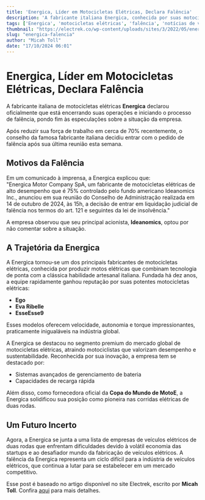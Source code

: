 ```yaml
---
title: 'Energica, Líder em Motocicletas Elétricas, Declara Falência'
description: 'A fabricante italiana Energica, conhecida por suas motocicletas elétricas de alto desempenho, entra com pedido de falência após dificuldades financeiras. Entenda os detalhes.'
tags: ['Energica', 'motocicletas elétricas', 'falência', 'notícias de veículos elétricos']
thumbnail: "https://electrek.co/wp-content/uploads/sites/3/2022/05/energica-experia-header.jpg?quality=82&strip=all&w=1600"
slug: "energica-falencia"
author: "Micah Toll"
date: "17/10/2024 06:01"
---
```


# Energica, Líder em Motocicletas Elétricas, Declara Falência

A fabricante italiana de motocicletas elétricas **Energica** declarou oficialmente que está encerrando suas operações e iniciando o processo de falência, pondo fim às especulações sobre a situação da empresa.

Após reduzir sua força de trabalho em cerca de 70% recentemente, o conselho da famosa fabricante italiana decidiu entrar com o pedido de falência após sua última reunião esta semana.

## Motivos da Falência

Em um comunicado à imprensa, a Energica explicou que:  
"Energica Motor Company SpA, um fabricante de motocicletas elétricas de alto desempenho que é 75% controlado pelo fundo americano Ideanomics Inc., anunciou em sua reunião do Conselho de Administração realizada em 14 de outubro de 2024, às 15h, a decisão de entrar em liquidação judicial de falência nos termos do art. 121 e seguintes da lei de insolvência."

A empresa observou que seu principal acionista, **Ideanomics**, optou por não comentar sobre a situação.  

## A Trajetória da Energica

A Energica tornou-se um dos principais fabricantes de motocicletas elétricas, conhecida por produzir motos elétricas que combinam tecnologia de ponta com a clássica habilidade artesanal italiana. Fundada há dez anos, a equipe rapidamente ganhou reputação por suas potentes motocicletas elétricas:
- **Ego**  
- **Eva Ribelle**  
- **EsseEsse9**  

Esses modelos oferecem velocidade, autonomia e torque impressionantes, praticamente inigualáveis na indústria global.

A Energica se destacou no segmento premium do mercado global de motocicletas elétricas, atraindo motociclistas que valorizam desempenho e sustentabilidade. Reconhecida por sua inovação, a empresa tem se destacado por:
- Sistemas avançados de gerenciamento de bateria
- Capacidades de recarga rápida

Além disso, como fornecedora oficial da **Copa do Mundo de MotoE**, a Energica solidificou sua posição como pioneira nas corridas elétricas de duas rodas.

## Um Futuro Incerto

Agora, a Energica se junta a uma lista de empresas de veículos elétricos de duas rodas que enfrentam dificuldades devido à volátil economia das startups e ao desafiador mundo da fabricação de veículos elétricos. A falência da Energica representa um ciclo difícil para a indústria de veículos elétricos, que continua a lutar para se estabelecer em um mercado competitivo.

Esse post é baseado no artigo disponível no site Electrek, escrito por **Micah Toll**. Confira [aqui](https://electrek.co/2024/10/16/major-electric-motorcycle-maker-energica-files-for-bankruptcy/) para mais detalhes.